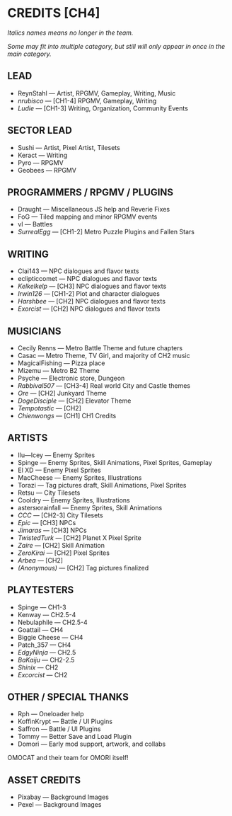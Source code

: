# CREDITS [CH4]

_Italics names means no longer in the team._

_Some may fit into multiple category, but still will only appear in once in the main category._

## LEAD 
* ReynStahl — Artist, RPGMV, Gameplay, Writing, Music
* _nrubisco_ — [CH1-4] RPGMV, Gameplay, Writing
* _Ludie_ — [CH1-3] Writing, Organization, Community Events

## SECTOR LEAD 
* Sushi — Artist, Pixel Artist, Tilesets
* Keract — Writing
* Pyro — RPGMV
* Geobees — RPGMV

## PROGRAMMERS / RPGMV / PLUGINS 
* Draught — Miscellaneous JS help and Reverie Fixes
* FoG — Tiled mapping and minor RPGMV events
* vl — Battles
* _SurrealEgg_ — [CH1-2] Metro Puzzle Plugins and Fallen Stars

## WRITING
* Clai143 — NPC dialogues and flavor texts
* eclipticcomet — NPC dialogues and flavor texts
* _Kelkelkelp_ — [CH3] NPC dialogues and flavor texts
* _Irwin126_ — [CH1-2] Plot and character dialogues
* _Harshbee_ — [CH2] NPC dialogues and flavor texts
* _Exorcist_ — [CH2] NPC dialogues and flavor texts

## MUSICIANS
* Cecily Renns	— Metro Battle Theme and future chapters
* Casac		    — Metro Theme, TV Girl, and majority of CH2 music
* MagicalFishing	— Pizza place
* Mizemu          — Metro B2 Theme
* Psyche          — Electronic store, Dungeon
* _Rabbival507_ — [CH3-4] Real world City and Castle themes
* _Ore_ — [CH2] Junkyard Theme
* _DogeDisciple_ — [CH2] Elevator Theme
* _Tempotastic_ — [CH2]
* _Chienwongs_ — [CH1] CH1 Credits

## ARTISTS
* Ilu—Icey — Enemy Sprites
* Spinge — Enemy Sprites, Skill Animations, Pixel Sprites, Gameplay
* El XD — Enemy Pixel Sprites
* MacCheese — Enemy Sprites, Illustrations
* Torazi — Tag pictures draft, Skill Animations, Pixel Sprites
* Retsu — City Tilesets
* Cooldry — Enemy Sprites, Illustrations
* astersюrainfall — Enemy Sprites, Skill Animations
* _CCC_ — [CH2-3] City Tilesets
* _Epic_ — [CH3] NPCs
* _Jimaras_ — [CH3] NPCs
* _TwistedTurk_ — [CH2] Planet X Pixel Sprite
* _Zaire_ — [CH2] Skill Animation
* _ZeroKirai_ — [CH2] Pixel Sprites
* _Arbea_ — [CH2]
* _(Anonymous)_ 	— [CH2] Tag pictures finalized

## PLAYTESTERS
* Spinge — CH1-3
* Kenway — CH2.5-4
* Nebulaphile — CH2.5-4
* Goattail — CH4
* Biggie Cheese — CH4
* Patch_357 — CH4
* _EdgyNinja_ — CH2.5
* _BaKaiju_ — CH2-2.5
* _Shinix_ — CH2
* _Excorcist_ — CH2

## OTHER / SPECIAL THANKS
* Rph — Oneloader help
* KoffinKrypt — Battle / UI Plugins
* Saffron — Battle / UI Plugins
* Tommy — Better Save and Load Plugin
* Domori — Early mod support, artwork, and collabs

OMOCAT and their team for OMORI itself!

## ASSET CREDITS
* Pixabay — Background Images
* Pexel — Background Images
